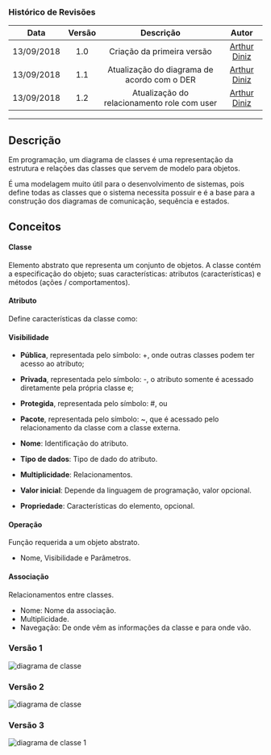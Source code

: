 ### Histórico de Revisões

| Data       | Versão | Descrição            |         Autor             |
|:----------:|:------:|:--------------------:|:-------------------------:|
| 13/09/2018 | 1.0 | Criação da primeira versão  | [Arthur Diniz](https://github.com/arthurbdiniz) |
| 13/09/2018 | 1.1 | Atualização do diagrama de acordo com o DER  | [Arthur Diniz](https://github.com/arthurbdiniz) |
| 13/09/2018 | 1.2 | Atualização do relacionamento role com user  | [Arthur Diniz](https://github.com/arthurbdiniz) |
---


## Descrição

Em programação, um diagrama de classes é uma representação da estrutura e relações das classes que servem de modelo para objetos.

É uma modelagem muito útil para o desenvolvimento de sistemas, pois define todas as classes que o sistema necessita possuir e é a base para a construção dos diagramas de comunicação, sequência e estados.

## Conceitos

#### Classe
Elemento abstrato que representa um conjunto de objetos. A classe contém a especificação do objeto; suas características: atributos (características) e métodos (ações / comportamentos).

#### Atributo
Define características da classe como:

#### Visibilidade
- **Pública**, representada pelo símbolo: +, onde outras classes podem ter acesso ao atributo;

- **Privada**, representada pelo símbolo: -, o atributo somente é acessado diretamente pela própria classe e;

- **Protegida**, representada pelo símbolo: #, ou

- **Pacote**, representada pelo símbolo: ~, que é acessado pelo relacionamento da classe com a classe externa.

- **Nome**: Identificação do atributo.

- **Tipo de dados**: Tipo de dado do atributo.

- **Multiplicidade**: Relacionamentos.

- **Valor inicial**: Depende da linguagem de programação, valor opcional.

- **Propriedade**: Características do elemento, opcional.

#### Operação
Função requerida a um objeto abstrato.
- Nome, Visibilidade e Parâmetros.

#### Associação
Relacionamentos entre classes.
- Nome: Nome da associação.
- Multiplicidade.
- Navegação: De onde vêm as informações da classe e para onde vão.

### Versão 1
![diagrama de classe](https://user-images.githubusercontent.com/18387694/45491996-819b5c80-b741-11e8-9951-954beaa4e998.jpg)

### Versão 2
![diagrama de classe](https://user-images.githubusercontent.com/18387694/45523568-614eba80-b7a0-11e8-9387-0defcd63bd48.jpg)

### Versão 3
![diagrama de classe 1](https://user-images.githubusercontent.com/18387694/45525133-1d5fb380-b7a8-11e8-90b0-e72a4dae4903.jpg)


